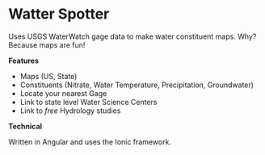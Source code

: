 Watter Spotter
==============

Uses USGS WaterWatch gage data to make water constituent maps. Why? Because maps are fun!

**Features**

- Maps (US, State)
- Constituents (Nitrate, Water Temperature, Precipitation, Groundwater)
- Locate your nearest Gage
- Link to state level Water Science Centers
- Link to *free* Hydrology studies

**Technical**

Written in Angular and uses the Ionic framework.
